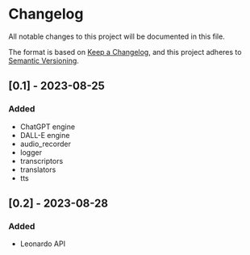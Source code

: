 # Changelog

All notable changes to this project will be documented in this file.

The format is based on [Keep a Changelog](https://keepachangelog.com/en/1.0.0/),
and this project adheres to [Semantic Versioning](https://semver.org/spec/v2.0.0.html).

## [0.1] - 2023-08-25

### Added
- ChatGPT engine
- DALL-E engine
- audio_recorder
- logger
- transcriptors
- translators
- tts

## [0.2] - 2023-08-28

### Added
- Leonardo API
